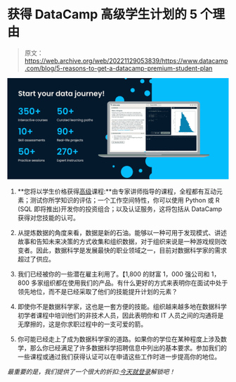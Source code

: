 # 获得 DataCamp 高级学生计划的 5 个理由

> 原文：<https://web.archive.org/web/20221129053839/https://www.datacamp.com/blog/5-reasons-to-get-a-datacamp-premium-student-plan>

![](img/e17841de0540222d6fea979fc011a2b2.png)

1.  **您将以学生价格获得[高级](https://web.archive.org/web/20220524174606/https://www.datacamp.com/student_plan)课程:**由专家讲师指导的课程，全程都有互动元素；测试你所学知识的评估；一个工作空间特性，你可以使用 Python 或 R (SQL 即将推出)开发你的投资组合；以及认证服务，这将包括从 DataCamp 获得对您技能的认可。

2.  从提炼数据的角度来看，数据是新的石油。能够以一种可用于发现模式、讲述故事和告知未来决策的方式收集和组织数据，对于组织来说是一种游戏规则改变者。因此，数据科学是发展最快的职业领域之一，目前对数据科学家的需求超过了供应。

3.  我们已经被你的一些潜在雇主利用了。【1,800 的财富 1，000 强公司和 1，800 多家组织都在使用我们的产品。有什么更好的方式来表明你在面试中处于领先地位，而不是已经采取了他们的技能提升计划的元素？

4.  即使你不是数据科学家，这也是一套方便的技能。组织越来越多地在数据科学初学者课程中培训他们的非技术人员，因此表明你和 IT 人员之间的沟通将是无摩擦的，这是你求职过程中的一支可爱的箭。

5.  你可能已经走上了成为数据科学家的道路。如果你的学位在某种程度上涉及数学，那么你已经满足了许多数据科学招聘信息中列出的基本要求。参加我们的一些课程或通过我们获得认证可以在申请这些工作时进一步提高你的地位。

*最重要的是，我们提供了一个很大的折扣:[今天就登录](https://web.archive.org/web/20220524174606/https://www.datacamp.com/student_plan)解锁吧！*
